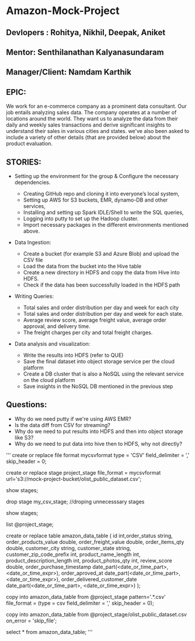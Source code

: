 # Amazon-Mock-Project

## Devlopers : Rohitya, Nikhil, Deepak, Aniket 
## Mentor: Senthilanathan Kalyanasundaram
## Manager/Client: Namdam Karthik


## EPIC:
 We work for an e-commerce company as a prominent data consultant. Our job entails analyzing sales data. The company operates at a number of locations around the world. They want us to analyze the data from their daily and weekly sales transactions and derive significant insights to understand their sales in various cities and states. we've also been asked to include a variety of other details (that are provided below) about the product evaluation.

## STORIES: 

- Setting up the environment for the group & Configure the necessary dependencies.
    - Creating GitHub repo and cloning it into everyone’s local system, 
    - Setting up  AWS for S3 buckets, EMR, dynamo-DB and other services, 
    - Installing and setting up Spark IDLE/Shell to write the SQL queries,
    - Logging into putty to set up the Hadoop cluster.
    - Import necessary packages in the different environments mentioned above.

- Data Ingestion:
    - Create a bucket (for example S3 and Azure Blob) and upload the CSV file
    - Load the data from the bucket into the Hive table
    - Create a new directory in HDFS and copy the data from Hive into HDFS.
    - Check if the data has been successfully loaded in the HDFS path
 
- Writing Queries:
    - Total sales and order distribution per day and week for each city
    - Total sales and order distribution per day and week for each state.
    - Average review score, average freight value, average order approval, and delivery time.
    - The freight charges per city and total freight charges.

- Data analysis and visualization:
    - Write the results into HDFS (refer to QUE)
    - Save the final dataset into object storage service per the cloud platform
    - Create a DB cluster that is also a NoSQL using the relevant service on the cloud platform
    - Save insights in the NoSQL DB mentioned in the previous step
 

## Questions:
- Why do we need putty if we're using AWS EMR?
- Is the data diff from CSV for streaming?
- Why do we need to put results into HDFS and then into object storage like S3?
- Why do we need to put data into hive then to HDFS, why not directly?

'''
create or replace file format mycsvformat
  type = 'CSV'
  field_delimiter = ','
  skip_header = 0;
  
create or replace stage project_stage
  file_format = mycsvformat 
  url='s3://mock-project-bucket/olist_public_dataset.csv';

show stages;

drop stage my_csv_stage; //droping unnecesssary stages

show stages;

list @project_stage;

create or replace table amazon_data_table 
(
 id int,order_status string,
 order_products_value double,
 order_freight_value double,
 order_items_qty double,
 customer_city string,
 customer_state string,
 customer_zip_code_prefix int,
 product_name_length int,
 product_description_length int,
 product_photos_qty int,
 review_score double,
 order_purchase_timestamp date_part(<date_or_time_part>, <date_or_time_expr>),
 order_aproved_at date_part(<date_or_time_part>, <date_or_time_expr>),
 order_delivered_customer_date date_part(<date_or_time_part>, <date_or_time_expr>) 
); 

copy into amazon_data_table from @project_stage 
pattern='.*.csv' 
file_format = (type = csv field_delimiter = ',' skip_header = 0);

copy into amazon_data_table
  from @project_stage/olist_public_dataset.csv
  on_error = 'skip_file';


select * from amazon_data_table;
'''
